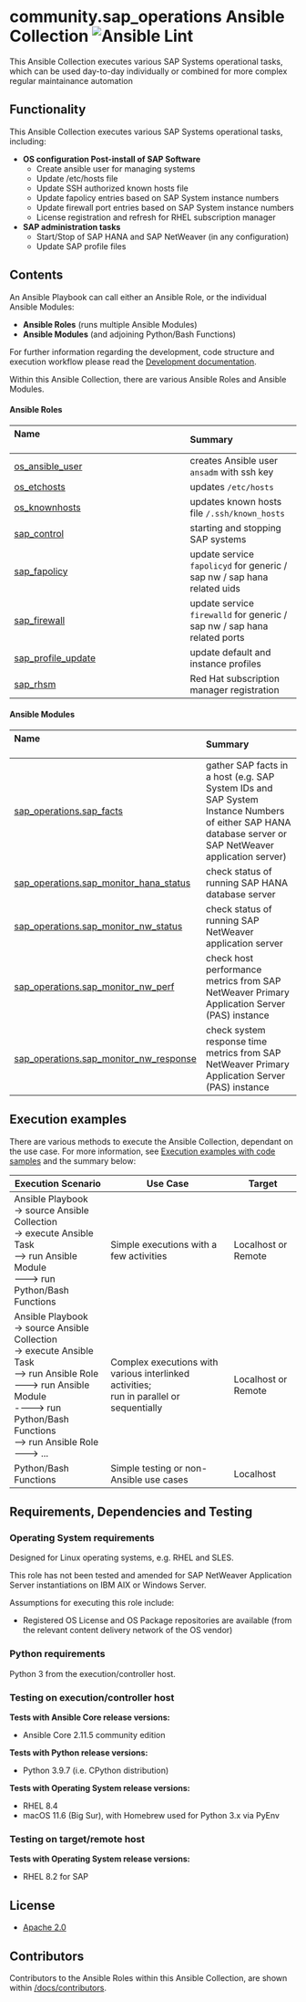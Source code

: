 # community.sap_operations Ansible Collection ![Ansible Lint](https://github.com/sap-linuxlab/community.sap_operations/actions/workflows/ansible-lint.yml/badge.svg?branch=main)

This Ansible Collection executes various SAP Systems operational tasks, which can be used day-to-day individually or combined for more complex regular maintainance automation

## Functionality

This Ansible Collection executes various SAP Systems operational tasks, including:

- **OS configuration Post-install of SAP Software**
  - Create ansible user for managing systems
  - Update /etc/hosts file
  - Update SSH authorized known hosts file
  - Update fapolicy entries based on SAP System instance numbers
  - Update firewall port entries based on SAP System instance numbers
  - License registration and refresh for RHEL subscription manager
- **SAP administration tasks**
  - Start/Stop of SAP HANA and SAP NetWeaver (in any configuration)
  - Update SAP profile files

## Contents

An Ansible Playbook can call either an Ansible Role, or the individual Ansible Modules:
- **Ansible Roles** (runs multiple Ansible Modules)
- **Ansible Modules** (and adjoining Python/Bash Functions)

For further information regarding the development, code structure and execution workflow please read the [Development documentation](./docs/DEVELOPMENT.md).

Within this Ansible Collection, there are various Ansible Roles and Ansible Modules.

#### Ansible Roles

| Name &emsp;&emsp;&emsp;&emsp;&emsp;&emsp;&emsp;&emsp;&emsp;&emsp;&emsp;&emsp;&emsp;&emsp;&emsp;&emsp;&emsp;&emsp; | Summary |
| :-- | :-- |
| [os_ansible_user](/roles/os_ansible_user) | creates Ansible user `ansadm` with ssh key |
| [os_etchosts](/roles/os_etchosts) | updates `/etc/hosts` |
| [os_knownhosts](/roles/os_knownhosts) | updates known hosts file `/.ssh/known_hosts` |
| [sap_control](/roles/sap_control) | starting and stopping SAP systems |
| [sap_fapolicy](/roles/sap_fapolicy) | update service `fapolicyd` for generic / sap nw / sap hana related uids |
| [sap_firewall](/roles/sap_firewall) | update service `firewalld` for generic / sap nw / sap hana related ports |
| [sap_profile_update](/roles/sap_profile_update) | update default and instance profiles |
| [sap_rhsm](/roles/sap_rhsm) | Red Hat subscription manager registration |

#### Ansible Modules

| Name &emsp;&emsp;&emsp;&emsp;&emsp;&emsp;&emsp;&emsp;&emsp;&emsp;&emsp;&emsp;&emsp;&emsp;&emsp;&emsp;&emsp;&emsp; | Summary |
| :-- | :-- |
| [sap_operations.sap_facts](/docs/module_sap_facts.md) | gather SAP facts in a host (e.g. SAP System IDs and SAP System Instance Numbers of either SAP HANA database server or SAP NetWeaver application server) |
| [sap_operations.sap_monitor_hana_status](/docs/module_sap_monitor.md) | check status of running SAP HANA database server |
| [sap_operations.sap_monitor_nw_status](/docs/module_sap_monitor.md) | check status of running SAP NetWeaver application server |
| [sap_operations.sap_monitor_nw_perf](/docs/module_sap_monitor.md) | check host performance metrics from SAP NetWeaver Primary Application Server (PAS) instance |
| [sap_operations.sap_monitor_nw_response](/docs/module_sap_monitor.md) | check system response time metrics from SAP NetWeaver Primary Application Server (PAS) instance |

## Execution examples

There are various methods to execute the Ansible Collection, dependant on the use case. For more information, see [Execution examples with code samples](./docs/EXEC_EXAMPLES.md) and the summary below:

| Execution Scenario | Use Case | Target |
| --- | --- | --- |
| Ansible Playbook <br/>-> source Ansible Collection <br/>-> execute Ansible Task <br/>--> run Ansible Module <br/>---> run Python/Bash Functions | Simple executions with a few activities | Localhost or Remote |
| Ansible Playbook <br/>-> source Ansible Collection <br/>-> execute Ansible Task <br/>--> run Ansible Role <br/>---> run Ansible Module <br/>----> run Python/Bash Functions <br/>--> run Ansible Role<br/>---> ... | Complex executions with various interlinked activities;<br/> run in parallel or sequentially | Localhost or Remote |
| Python/Bash Functions | Simple testing or non-Ansible use cases | Localhost |

## Requirements, Dependencies and Testing

### Operating System requirements

Designed for Linux operating systems, e.g. RHEL and SLES.

This role has not been tested and amended for SAP NetWeaver Application Server instantiations on IBM AIX or Windows Server.

Assumptions for executing this role include:
- Registered OS License and OS Package repositories are available (from the relevant content delivery network of the OS vendor)

### Python requirements

Python 3 from the execution/controller host.

### Testing on execution/controller host

**Tests with Ansible Core release versions:**
- Ansible Core 2.11.5 community edition

**Tests with Python release versions:**
- Python 3.9.7 (i.e. CPython distribution)

**Tests with Operating System release versions:**
- RHEL 8.4
- macOS 11.6 (Big Sur), with Homebrew used for Python 3.x via PyEnv

### Testing on target/remote host

**Tests with Operating System release versions:**
- RHEL 8.2 for SAP

## License

- [Apache 2.0](./LICENSE)

## Contributors

Contributors to the Ansible Roles within this Ansible Collection, are shown within [/docs/contributors](./docs/CONTRIBUTORS.md).
